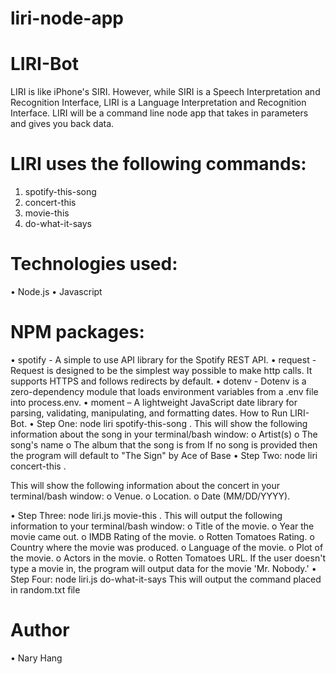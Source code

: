 # liri-node-app

# LIRI-Bot

LIRI is like iPhone's SIRI. However, while SIRI is a Speech Interpretation and Recognition Interface, LIRI is a Language Interpretation and Recognition Interface. LIRI will be a command line node app that takes in parameters and gives you back data.

# LIRI uses the following commands:
1.	spotify-this-song
2.	concert-this
3.	movie-this
4.	do-what-it-says

# Technologies used:
•	Node.js
•	Javascript

# NPM packages:
•	spotify - A simple to use API library for the Spotify REST API.
•	request - Request is designed to be the simplest way possible to make http calls. It supports HTTPS and follows redirects by default.
•	dotenv - Dotenv is a zero-dependency module that loads environment variables from a .env file into process.env.
•	moment – A lightweight JavaScript date library for parsing, validating, manipulating, and formatting dates.
How to Run LIRI-Bot.
•	Step One: node liri spotify-this-song <song name here>.
This will show the following information about the song in your terminal/bash window:
o	Artist(s)
o	The song's name
o	The album that the song is from
If no song is provided then the program will default to "The Sign" by Ace of Base
•	Step Two: node liri concert-this <artist here>.

This will show the following information about the concert in your terminal/bash window:
o	Venue.
o	Location.
o	Date (MM/DD/YYYY).

•	Step Three: node liri.js movie-this <movie name here>.
This will output the following information to your terminal/bash window:
o	Title of the movie.
o	Year the movie came out.
o	IMDB Rating of the movie.
o	Rotten Tomatoes Rating.
o	Country where the movie was produced.
o	Language of the movie.
o	Plot of the movie.
o	Actors in the movie.
o	Rotten Tomatoes URL.
If the user doesn't type a movie in, the program will output data for the movie 'Mr. Nobody.'
•	Step Four: node liri.js do-what-it-says
This will output the command placed in random.txt file
  
# Author
•	Nary Hang
